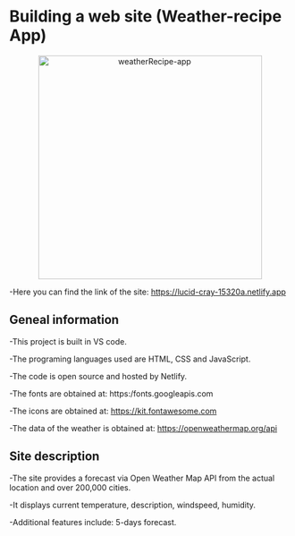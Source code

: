 # Building a web site (Weather-recipe App)
        
<p align="center">
  <img src="https://s3.amazonaws.com/shecodesio-production/uploads/files/000/029/918/original/weather.png?1648048352"
        alt="weatherRecipe-app" alt="Edit Building Page (screenshot)" height="400"
</p>

-Here you can find the link of the site: https://lucid-cray-15320a.netlify.app

## Geneal information

-This project is built in VS code.

-The programing languages used are HTML, CSS and JavaScript.

-The code is open source and hosted by Netlify.

-The fonts are obtained at: https:/fonts.googleapis.com

-The icons are obtained at: https://kit.fontawesome.com
        
-The data of the weather is obtained at: https://openweathermap.org/api


## Site description

-The site provides a forecast via Open Weather Map API from the actual location and over 200,000 cities. 
        
-It displays current temperature, description, windspeed, humidity.
        
-Additional features include: 5-days forecast.
        

